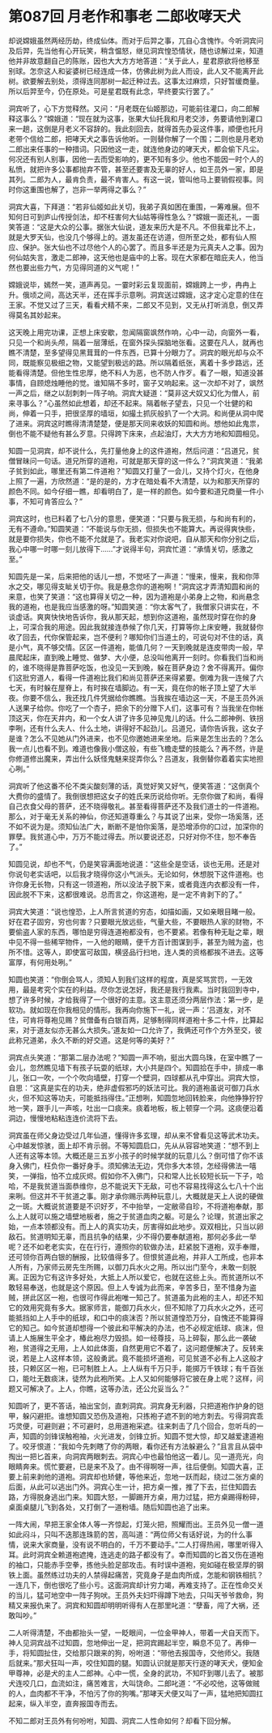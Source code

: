# 第087回 月老作和事老 二郎收哮天犬

却说嫦娥虽然两经历劫，终成仙体。而对于后羿之事，兀自心含愧怍。今听洞宾问及后羿，先当他有心开玩笑，稍含愠怒，继见洞宾惶恐情状，随也谅解过来，知道他并非故意翻自己的陈账，因也大大方方地答道：“关于此人，星君原欲将他移至别球。怎奈这人和娑婆树已经连成一体，仿佛此树为此人而设，此人又不能离开此树。欲要解去别处，须得连同那树一起迁种过去。这事太过麻烦，只好暂缓商量。所以后羿至今，仍在原处。可是星君既有此念，早终要实行罢了。”

洞宾听了，心下方觉释然。又问：“月老既在仙姬那边，可能前往灌口，向二郎解释这事么？”嫦娥道：“现在就为这事，张果大仙托我和月老交涉，务要请他到灌口来一趟，这倒是月老义不容辞的。我此刻回去，就得首先办妥这件事，顺便也托月老带个信给二郎，把哮天犬之事告诉他听。一则替你解了一个围；二则也是月老劝二郎出来任事的一种措词。只因他这一走，就连他身边的哮天犬，都会偷下凡尘。何况还有别人别事，因他一去而受影响的，更不知有多少。他也不能因一时个人的私愤，就把许多公事都抛弃不管，甚至还要害及无辜的好人，如王员外一家，即是其列。二郎为人，最肯负责，最不肯害人。有这一说，管叫他马上要销假视事。同时你这重围也解了，岂非一举两得之事么？”

洞宾大喜，下拜道：“若非仙姬如此关切，我弟子真如困在重围，一筹难展。但不知何日可到庐山传授剑法，却不枉害何大仙姑等得性急么？”嫦娥一面还礼，一面笑答道：“这是大众的公事。据张大仙说，道友来历大是不凡。不但我辈比不上，就是大罗天仙，也没几个够得上的。道友虽还在访道，但所至之处，都有仙人照应、保护。张大仙也不过尽他个人的心罢了。而且多半还是为元真夫人之事。因为何仙姑失言，激走二郎神，这天他也是庙中的上客。现在大家都在暗庇夫人，他当然也要出些力气，方见得同道的义气呢！”

嫦娥说毕，嫣然一笑，道声再见。一霎时彩云复现面前，嫦娥跨上一步，冉冉上升。俄顷之间，高达天半，还在挥手示意咧。洞宾送过嫦娥，这才定心定意的住在王家。不觉又过了三天，看看犬精不来，二郎又不见到，又无从打听消息，倒又弄得莫名其妙起来。

这天晚上用完功课，正想上床安歇，忽闻隔窗飒然作响，心中一动，向窗外一看，只见一个和尚头颅，隔着一层薄纸，在窗外探头探脑地张看。这要在凡人，就再也瞧不清楚，至多望得见黑茸茸的一件东西，已算十分眼力了。洞宾的眼光却与众不同，既能察见极细之物，又能望到极远的路。所以隔着纸张，离着十多步路远，还能看得清楚。但他生性忠厚，绝不料人为恶，也不防人作歹。看了一眼，知道没甚事情，自顾熄烛睡他的觉。谁知隔不多时，窗子又响起来。这一次却不对了，飒然一声之后，继之以刮刺刺一阵子响。洞宾大疑道：“莫非这犬奴又幻化为僧人，前来寻事么？”心虽然如此想着，却还不起来。隔着帐子望去，只见一个壮健的和尚，伸着一只手，把很坚厚的墙垣，如撮土抓灰般扒了一个大洞。和尚便从洞中爬了进来。洞宾这时瞧得清清楚楚，便是那天同来收妖的知圆和尚。想他如此鬼祟，倒也不能不疑他有甚么歹意。只得跨下床来，点起油灯，大大方方地和知圆相见。

知圆一见洞宾，却不说什么，先打量他身上的这件道袍，然后问道：“吕道兄，贫僧冒昧问一句话。道兄所穿的道袍，可就是那天穿的这一件么？”洞宾笑道：“我弟子贫到如此，哪里还有第二件道袍？”知圆又打量了一会儿，又持个灯火，在他身上照了一遍，方欣然道：“是的是的，方才在暗处看不大清楚，以为和那天所穿的颜色不同。如今仔细一瞧，却看明白了，是一样的颜色。如今要和道兄商量一件小事，不知可肯答应么？”

洞宾这时，也已料着了七八分的意思，便笑道：“只要与我无损，与和尚有利的，无有不遵命。”知圆笑道：“不能说与你无损，但损失也不能算大。再说得爽快些，就是要你损失，你也不能不允就是了。我老实对你说吧，自从那天和你分别之后，我心中哪一时哪一刻儿放得下……”才说得半句，洞宾忙道：“承情关切，感激之至。”

知圆先是一呆，后来把他的话儿一想，不觉呸了一声道：“慢来，慢来，我和你萍水之交，哪见得支眦关切于你。我是悬念你的道袍啊！”洞宾这才弄清知圆和尚的来意，也笑了笑道：“这也算得关切之一种，因为道袍是小弟身上之物，和尚悬念我的道袍，也是我应当感激的呀。”知圆笑道：“你太客气了，我僧家只讲实在，不谈虚话。爽爽快快地告诉你，我从那天起，想到你这道袍，虽然现时穿在你的身上，可深合我的用途。因此我就接连恭候了你几天，打算等你上床安睡，我就替你收了回去，代你保管起来，岂不便利？哪知你们当道土的，可说句对不住的话，真是小气，真不够交情。区区一件道袍，能值几何？一天到晚就是连皮带肉一般，早晨爬起床，直到晚上睡觉、做梦、大小便，总没叫他离开一刻时。你看我们当和尚的，谁不晓得是靠菩萨吃饭，也没见一天到晚，躲在菩萨身边？舍不得离开。偏你们这批穷道人，看得一件道袍比我们和尚见菩萨还来得紧要。倒难为我一连候了六七天，有时躲在屋脊上，有时挨在墙脚边。有一天，竟在你的帐子顶上望了大半夜。你要不信么，我还找几件凭据给你瞧瞧。当我挨在墙边这一天，不是王员外派人送果子给你。你吃了一个杏子，把余下的分赠下人们，这事可有？当我坐在你帐顶这天，你在天井内，和一个女人讲了许多见神见鬼儿的话。什么二郎神例、铁拐李咧，还有什么夫人、什么土地，讲得好不起劲儿。吕道兄，请你告诉我，这女子是谁？怎么不见她从门外进来，也不见你邀她进来坐地。后来是怎生出去的？怎么我一点儿也看不到。难道也像我小僧这般，有些飞檐走壁的技能么？再不然，许是你修道修出魔来，弄出什么妖怪鬼魅来捉弄你么？吕道友，我倒替你着着实实地担心咧。”

洞宾听了他这番不伦不类尖酸刻薄的话，真觉好笑又好气，便笑答道：“这倒真个大费你的盛情了。我倒很想把这女子的姓氏来历说给你听。无奈你做了和尚，看得自己衣食父母的菩萨，还不晓得敬礼。甚至看得菩萨还不及我们道士的一件道袍。那么，对于毫无关系的神仙，你还知道尊重么？与其说了出来，受你一场奚落，还不如不说为是。须知仙法广大，断断不是怕你奚落，是恐增添你的口过，加深你的罪孽。我贫道心中，万万不能过得去。所以要说还忍，只好对你不住，恕不奉告了。”

知圆见说，却也不气，仍是笑容满面地说道：“这些全是空话，谈也无用。还是对你说句老实话吧，以后我才晓得你这小气派头。无论如何，休想脱下这件道袍。也许你身无长物，只有这一领道袍，所以没法子脱下来，或者竟连内衣都没有一件，因此脱不下来，这都很难说。总而言之，你这道袍，是一定不肯剥下的了。”

洞宾大笑道：“说也惶恐，上人所言贫道的穷态，如描如画，又如亲眼目睹一般。好在君子固穷，穷也何害？只要眼光放远些，气量大些，不要眼热人家的财物，不要偷盗人家的东西，哪怕是穷得连道袍都没有，也不要紧。若像有种无耻之辈，眼中见不得一些稀罕物件，一入他的眼睛，便千方百计图谋到手，甚至为贼为盗，也所不惜。这等人，即使富可敌国，横竖品行扫地，连人类的资格都挨不进去。这等富厚，有何用处咧。”

知圆也笑道：“你倒会骂人，须知人到我们这样的程度，真是奖骂赏罚，一无效用，最是考究个实在的利益。尽你怎说怎好，我还是我行我素。当时我回到寺中，想了许多时候，才给我得了一个很好的主意。这主意还须分两层作法：第一步，是软功。就如现在你我相见的情形。我再向你施下一礼，说一声：‘吕道友，对不住，可肯将尊袍见赐？贫僧备有白银百两，足够制得同样道袍十多二十件，比算起来，对于道友似亦无甚么大损失。’道友如一口允许了，我俩还可作个方外至交，彼此称兄道弟，永久不断的好交道。这是何等的美好？”

洞宾点头笑道：“那第二层办法呢？”知圆一声不响，挺出大圆乌珠，在室中瞧了一会儿，忽然瞧见墙下有孩子玩耍的纸球，大小共是四个。知圆拾在手中，排成一串儿，张口一吹，一个个吹向墙壁，打穿一个壁洞，四球都从孔中穿出。洞宾大惊，自思：“这真是实在的功夫，绝非虚假邪巧的妖法可比。我的道袍虽说可御刀兵水火，但不知这等功夫，可能抵挡得住。”正想咧，知圆忽地回转脸来，向他狰狰狞狞地一笑，跟手儿一声咳，吐出一口痰来。痰着地板，板上顿穿一个洞。这痰便沿着洞边，慢慢地粘粘连连价流将下去。

洞宾虽在师父身边受过几年仙道，懂得许多玄理，却从来不曾看见这等武术功夫。心中越发惊骇，面上却不肯示弱。不等知圆启口，先从从容容地笑道：“想不到上人还有这等本领。大概还是三五岁小孩子的时候学就的玩意儿么？倒可惜了你不该身入佛门，枉负你一番好身手。须知佛法无边，凭你多大本领，怎经得佛法一嘻笑，一弹指，怕不立成灰烬。假如你不入佛门，只和常人比长较短长玩一下子，哈哈，不是我贫道当面恭维你，总不能说天下无敌，可也不容易找得这么七八十个出来咧。但这并不干贫道之事。刚才承你赐示两种玩意儿，大概就是天上人说的硬做之一斑。大概说贫道要是不识好歹，不中抬举，一定敝帚自珍，不将道袍奉献，那么上人就可以施之墙壁地板者，施之于贫道血肉之躯。可是么？论理，贫道出家之始，一点本领都没有。而上人的真实功夫，厉害得如此地步。双双相比，只当以卵敌石。贫道明知无辜，而且抗争的结果，少不得仍要奉献道袍，那何必多此一举呢？还不如老老实实，在在行行，遵照你的软做办法，赶紧脱下道袍，双手奉赠，还可领你百两白银的酬报，比较值得多了。但恨贫道此袍，并非人工所成，也非本人所有，乃家师云房先生所赐，以御刀兵水火之用。所以出门至今，未敢一刻脱离。正因为它有这许多好处，大抵上人所以爱它，也就在这些上头。而贫道所以不敢轻易奉送，也就是这个原因。但上人专诚为此而来，辛苦多日，至不惜身为盗贼，拼此区区一袍，也很可作得此袍唯一知己了。贫道虽为此袍的主人，却还不知它的效用究竟有多大。据家师言，能御刀兵水火，但不知除了刀兵水火之外，还可能抵挡如上人手中的纸球，和口中的痰沫否？所以贫道惶恐万分，自愧还不能算得它的知己。如今贫道却想得一个彼此和平解决的办法，也不必规定纸球、痰沫，但请上人施展生平全才，椿此袍尽力毁损。如一经尊技，马上碎裂，那么此一袭破袍，贫道得之无用，上人如此体面，自然更用它不着了，这问题便解决了。反转来说，若是上人这样本领，这般勇武。竟不能损坏道袍，可见贫道不必有上人这般才技，只赖区区一袍，已可制胜上人。上人纵有千万只手，能掷万千铁球；有千百张口，能吐无数痰沫，徒然为此袍所笑。上人又如何能够将它披在身上呢？这样，问题又可解决了。上人，你瞧，这等办法，还公允妥当么？”

知圆听了，更不答话，袖出宝剑，直刺洞宾。洞宾身无利器，只把道袍作护身的铠甲，躲闪避拒。谁想知圆又恐伤及道袍，只拣袍子遮不到的地方刺去。亏得洞宾乖巧灵便，可避则避；不可避时，总用道袍采遮。往来刺击了几个回合，忽听乓的一声，知圆的剑锋误触袍袖，火光进发，剑锋立折。知圆不觉大惊，却又越爱逮道袍了。咬牙恨道：“我如今先刺瞎了你的两眼，看你还有方法躲避么？”且言且从袋中掏出一把匕首来，向洞宾两眼刺去。洞宾心中也最怕他这一着儿。见一道亮光，向眼睛奔来。慌忙要避，已是来不及了。由不得啊呀一声，往后便倒。知圆大喜，正要上前来剥他的道袍。洞宾却也矫健，等他来近，忽地一跃而起，绕过二张方桌的后面，从此可以逃出门外。洞宾心生一计，把方桌一推，推了下去，拦住知圆去路，方得脱身逃出门来。知圆大怒，一脚踢开方桌，用力过猛，把方桌踢得粉碎，桌面桌腿儿飞到各处，又打倒了一道粉墙。随后知圆也追了出来。

一阵大闹，早把王家全体人等一齐惊起，灯笼火把，照耀而出。王员外见一僧一道如此闷斗，只叫不迭那连珠箭的苦，高叫道：“两位师父有话好说，为的什么事情，说来大家商量，没有说不明白的，千万不要动手。”二人打得热闹，哪里听得入耳。此时洞宾全赖道袍遮掩，连逃走的路子都没有了。幸而知圆的匕首又伤在道袍的袖口，只能赤手空拳，拣他头脸足部攻击。有时误中道袍，宛如碰在极坚厚的钢铁上面。虽然练过功夫的人禁得起痛苦，究竟身子是血肉所成，怎能和钢铁相抗？一连几下，倒也很吃了些小亏。这面洞宾却计穷力竭，再难支持了。正在性命交关的当儿，猛可地空中一阵子狗吠。王员外夫妇吓得蹲下地去，只叫天爷爷救命，狗精又来报仇来了。洞宾和知圆却明明听得有人在那里叱道：“孽畜，闯了大祸，还敢叫吵。”

二人听得清楚，不由都抬头一望，一眨眼间，一位金甲神人，带着一犬自天而下。神人见洞宾战不过知圆，忽地伸出一足，把洞宾踢起半空，瞬息不见了。再伸一手，将知圆扯住，交给那只跟来的狗，吩咐道：“带他去报国寺，交他师父。我随后就来。”那犬狂叫一声，咬住知圆的腿。知圆认识就是那天行逐的哮天犬，便知金甲尊神，必是犬的主人二郎神。心中一慌，全身的武功，不知吓到哪儿去了。被那犬连咬几口，血流如注，痛苦难言，大叫饶命。二郎叱道：“不必咬他，这等做贼的人，血肉都不干净，不怕污了你的狗嘴。”那哮天犬便又叫了一声，猛地把知圆扛起来，纵入半空，直奔报国寺而去。

不知二郎对王员外有何吩咐，知圆、洞宾二人性命如何？却看下回分解。
